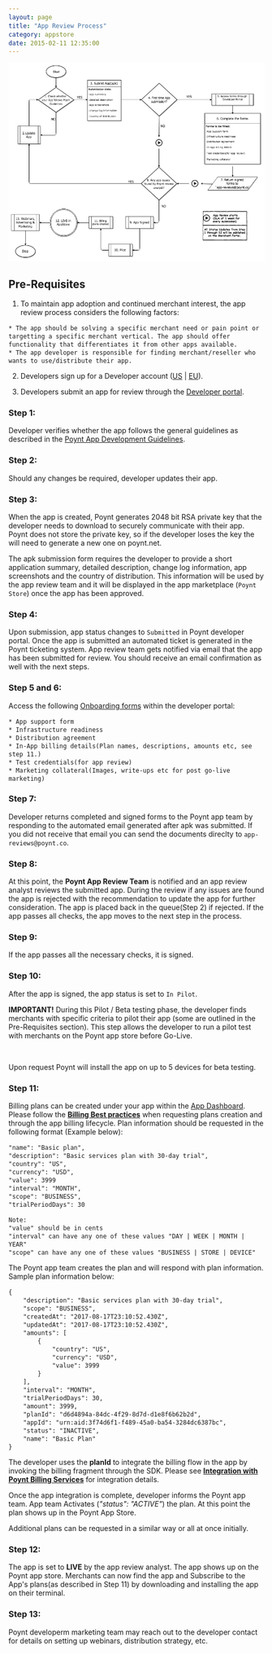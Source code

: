 ```yaml
---
layout: page
title: "App Review Process"
category: appstore
date: 2015-02-11 12:35:00
---
```



<!-- ![](https://d347164ulyc57y.cloudfront.net/2017/07/Final-Developer-flow--3-.png -->
  ![](../assets/Developer_flow_10232018.png)



## Pre-Requisites

1) To maintain app adoption and continued merchant interest, the app review process considers the following factors:
```
* The app should be solving a specific merchant need or pain point or targetting a specific merchant vertical. The app should offer functionality that differentiates it from other apps available.
* The app developer is responsible for finding merchant/reseller who wants to use/distribute their app.
```

2) Developers sign up for a Developer account ([US](https://poynt.net/auth/signup/developer) \| [EU](https://eu.poynt.net/auth/signup/developer)).

3) Developers submit an app for review through the [Developer portal](https://poynt.net/terminalapps).

### Step 1:
Developer verifies whether the app follows the general guidelines as described in the [Poynt App Development Guidelines](../appstore/app-development-guidelines.html).

### Step 2:
Should any changes be required, developer updates their app.

### Step 3:
When the app is created, Poynt generates 2048 bit RSA private key that the developer needs to download to securely communicate with their app. Poynt does not store the private key, so if the developer loses the key the will need to generate a new one on poynt.net.

The apk submission form requires the developer to provide a short application summary, detailed description, change log information, app screenshots and the country of distribution. This information will be used by the app review team and it will be displayed in the app marketplace (`Poynt Store`) once the app has been approved.

### Step 4:
Upon submission, app status changes to `Submitted` in Poynt developer portal.
Once the app is submitted an automated ticket is generated in the Poynt ticketing system. App review team gets notified via email that the app has been submitted for review. You should receive an email confirmation as well with the next steps.

### Step 5 and 6:
Access the following [Onboarding forms](https://poynt.net/mc/#/account/docs) within the developer portal:
```
* App support form
* Infrastructure readiness
* Distribution agreement
* In-App billing details(Plan names, descriptions, amounts etc, see step 11.)
* Test credentials(for app review)
* Marketing collateral(Images, write-ups etc for post go-live marketing)
```


### Step 7:
Developer returns completed and signed forms to the Poynt app team by responding to the automated email generated after apk was submitted. If you did not receive that email you can send the documents direclty to `app-reviews@poynt.co`.


### Step 8:
At this point, the **Poynt App Review Team** is notified and an app review analyst reviews the submitted app.
During the review if any issues are found the app is rejected with the recommendation to update the app for further consideration. The app is placed back in the queue(Step 2) if rejected.
If the app passes all checks, the app moves to the next step in the process.

### Step 9:
If the app passes all the necessary checks, it is signed.

### Step 10:
After the app is signed, the app status is set to `In Pilot`. 
<div class="note"><span style="font-weight:bold">IMPORTANT!</span> During this Pilot / Beta testing phase, the developer finds merchants with specific criteria to pilot their app (some are outlined in the Pre-Requisites section). This step allows the developer to run a pilot test with merchants on the Poynt app store before Go-Live.</div>
<p>&nbsp;</p>
<p>
Upon request Poynt will install the app on up to 5 devices for beta testing.</p>


### Step 11:
Billing plans can be created under your app within the [App Dashboard](https://poynt.net/mc/#/developer/dashboard). Please follow the [**Billing Best practices**](../appstore/app-billing-best-practices.html) when requesting plans creation and through the app billing lifecycle. Plan information should be requested in the following format (Example below):

```
"name": "Basic plan",
"description": "Basic services plan with 30-day trial",
"country": "US",
"currency": "USD",
"value": 3999
"interval": "MONTH",
"scope": "BUSINESS",
"trialPeriodDays": 30
```

```
Note:
"value" should be in cents
"interval" can have any one of these values "DAY | WEEK | MONTH | YEAR"
"scope" can have any one of these values "BUSINESS | STORE | DEVICE"

```

The Poynt app team creates the plan and will respond with plan information. Sample plan information below:

```
{
    "description": "Basic services plan with 30-day trial",
    "scope": "BUSINESS",
    "createdAt": "2017-08-17T23:10:52.430Z",
    "updatedAt": "2017-08-17T23:10:52.430Z",
    "amounts": [
        {
            "country": "US",
            "currency": "USD",
            "value": 3999
        }
    ],
    "interval": "MONTH",
    "trialPeriodDays": 30,
    "amount": 3999,
    "planId": "d6d4894a-84dc-4f29-8d7d-d1e8f6b62b2d",
    "appId": "urn:aid:3f74d6f1-f489-45a0-ba54-3284dc6387bc",
    "status": "INACTIVE",
    "name": "Basic Plan"
}
```

 The developer uses the **planId** to integrate the billing flow in the app by invoking the billing fragment through the SDK. Please see [**Integration with Poynt Billing Services**](../appstore/integrating-with-billing.html) for integration details.

Once the app integration is complete, developer informs the Poynt app team. App team Activates (*"status": "ACTIVE"*) the plan. At this point the plan shows up in the Poynt App Store.

Additional plans can be requested in a similar way or all at once initially.

### Step 12:
The app is set to **LIVE** by the app review analyst. The app shows up on the Poynt app store. Merchants can now find the app and Subscribe to the App's plans(as described in Step 11) by downloading and installing the app on their terminal.

### Step 13:
Poynt developerm marketing team may reach out to the developer contact for details on setting up webinars, distribution strategy, etc.

<!-- feedback widget -->
<SCRIPT type="text/javascript">window.doorbellOptions = { appKey: 'eDRWq9iHMZLMyue0tGGchA7bvMGCFBeaHm8XBDUSkdBFcv0cYCi9eDTRBEIekznx' };(function(w, d, t) { var hasLoaded = false; function l() { if (hasLoaded) { return; } hasLoaded = true; window.doorbellOptions.windowLoaded = true; var g = d.createElement(t);g.id = 'doorbellScript';g.type = 'text/javascript';g.async = true;g.src = 'https://embed.doorbell.io/button/6657?t='+(new Date().getTime());(d.getElementsByTagName('head')[0]||d.getElementsByTagName('body')[0]).appendChild(g); } if (w.attachEvent) { w.attachEvent('onload', l); } else if (w.addEventListener) { w.addEventListener('load', l, false); } else { l(); } if (d.readyState == 'complete') { l(); } }(window, document, 'SCRIPT')); </SCRIPT>
